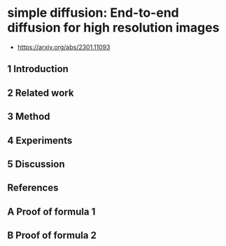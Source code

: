 # simple diffusion: End-to-end diffusion for high resolution images

- https://arxiv.org/abs/2301.11093



## 1 Introduction

## 2 Related work

## 3 Method

## 4 Experiments

## 5 Discussion

## References

## A Proof of formula 1

## B Proof of formula 2
